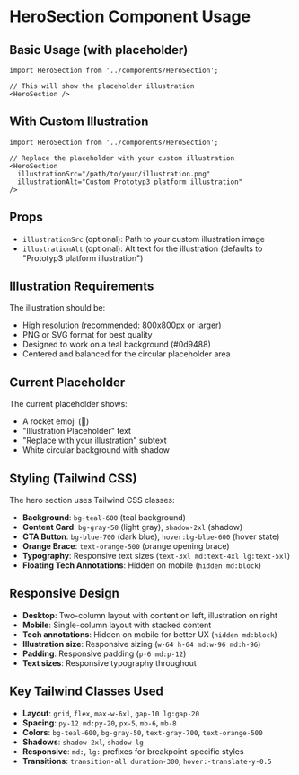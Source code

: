 # HeroSection Component Usage

## Basic Usage (with placeholder)

```tsx
import HeroSection from '../components/HeroSection';

// This will show the placeholder illustration
<HeroSection />
```

## With Custom Illustration

```tsx
import HeroSection from '../components/HeroSection';

// Replace the placeholder with your custom illustration
<HeroSection 
  illustrationSrc="/path/to/your/illustration.png"
  illustrationAlt="Custom Prototyp3 platform illustration"
/>
```

## Props

- `illustrationSrc` (optional): Path to your custom illustration image
- `illustrationAlt` (optional): Alt text for the illustration (defaults to "Prototyp3 platform illustration")

## Illustration Requirements

The illustration should be:
- High resolution (recommended: 800x800px or larger)
- PNG or SVG format for best quality
- Designed to work on a teal background (#0d9488)
- Centered and balanced for the circular placeholder area

## Current Placeholder

The current placeholder shows:
- A rocket emoji (🚀)
- "Illustration Placeholder" text
- "Replace with your illustration" subtext
- White circular background with shadow

## Styling (Tailwind CSS)

The hero section uses Tailwind CSS classes:
- **Background**: `bg-teal-600` (teal background)
- **Content Card**: `bg-gray-50` (light gray), `shadow-2xl` (shadow)
- **CTA Button**: `bg-blue-700` (dark blue), `hover:bg-blue-600` (hover state)
- **Orange Brace**: `text-orange-500` (orange opening brace)
- **Typography**: Responsive text sizes (`text-3xl md:text-4xl lg:text-5xl`)
- **Floating Tech Annotations**: Hidden on mobile (`hidden md:block`)

## Responsive Design

- **Desktop**: Two-column layout with content on left, illustration on right
- **Mobile**: Single-column layout with stacked content
- **Tech annotations**: Hidden on mobile for better UX (`hidden md:block`)
- **Illustration size**: Responsive sizing (`w-64 h-64 md:w-96 md:h-96`)
- **Padding**: Responsive padding (`p-6 md:p-12`)
- **Text sizes**: Responsive typography throughout

## Key Tailwind Classes Used

- **Layout**: `grid`, `flex`, `max-w-6xl`, `gap-10 lg:gap-20`
- **Spacing**: `py-12 md:py-20`, `px-5`, `mb-6`, `mb-8`
- **Colors**: `bg-teal-600`, `bg-gray-50`, `text-gray-700`, `text-orange-500`
- **Shadows**: `shadow-2xl`, `shadow-lg`
- **Responsive**: `md:`, `lg:` prefixes for breakpoint-specific styles
- **Transitions**: `transition-all duration-300`, `hover:-translate-y-0.5`
